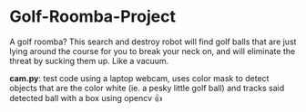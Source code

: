 # Golf-Roomba-Project
A golf roomba? This search and destroy robot will find golf balls that are just lying around the course for you to break your neck on, and will eliminate the threat by sucking them up. Like a vacuum.

**cam.py**: test code using a laptop webcam, uses color mask to detect objects that are the color white (ie. a pesky little golf ball) and tracks said detected ball with a box using opencv 👍
